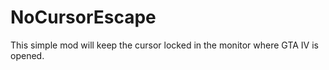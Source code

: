 # NoCursorEscape
This simple mod will keep the cursor locked in the monitor where GTA IV is opened.
